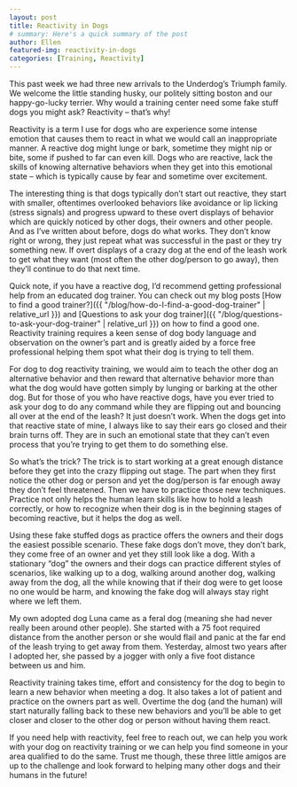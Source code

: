 ```yaml
---
layout: post
title: Reactivity in Dogs
# summary: Here's a quick summary of the post
author: Ellen
featured-img: reactivity-in-dogs
categories: [Training, Reactivity]
---
```


This past week we had three new arrivals to the Underdog’s Triumph family. We welcome the little standing husky, our politely sitting boston and our happy-go-lucky terrier. Why would a training center need some fake stuff dogs you might ask? Reactivity – that’s why!

Reactivity is a term I use for dogs who are experience some intense emotion that causes them to react in what we would call an inappropriate manner. A reactive dog might lunge or bark, sometime they might nip or bite, some if pushed to far can even kill. Dogs who are reactive, lack the skills of knowing alternative behaviors when they get into this emotional state – which is typically cause by fear and sometime over excitement.

The interesting thing is that dogs typically don’t start out reactive, they start with smaller, oftentimes overlooked behaviors like avoidance or lip licking (stress signals) and progress upward to these overt displays of behavior which are quickly noticed by other dogs, their owners and other people. And as I’ve written about before, dogs do what works. They don’t know right or wrong, they just repeat what was successful in the past or they try something new.  If overt displays of a crazy dog at the end of the leash work to get what they want (most often the other dog/person to go away), then they’ll continue to do that next time.

Quick note, if you have a reactive dog, I’d recommend getting professional help from an educated dog trainer. You can check out my blog posts [How to find a good trainer?]({{ "/blog/how-do-I-find-a-good-dog-trainer" | relative_url }}) and [Questions to ask your dog trainer]({{ "/blog/questions-to-ask-your-dog-trainer" | relative_url }}) on how to find a good one. Reactivity training requires a keen sense of dog body language and observation on the owner’s part and is greatly aided by a force free professional helping them spot what their dog is trying to tell them.

For dog to dog reactivity training, we would aim to teach the other dog an alternative behavior and then reward that alternative behavior more than what the dog would have gotten simply by lunging or barking at the other dog. But for those of you who have reactive dogs, have you ever tried to ask your dog to do any command while they are flipping out and bouncing all over at the end of the leash? It just doesn’t work. When the dogs get into that reactive state of mine, I always like to say their ears go closed and their brain turns off. They are in such an emotional state that they can’t even process that you’re trying to get them to do something else.

So what’s the trick? The trick is to start working at a great enough distance before they get into the crazy flipping out stage. The part when they first notice the other dog or person and yet the dog/person is far enough away they don’t feel threatened. Then we have to practice those new techniques. Practice not only helps the human learn skills like how to hold a leash correctly, or how to recognize when their dog is in the beginning stages of becoming reactive, but it helps the dog as well.

Using these fake stuffed dogs as practice offers the owners and their dogs the easiest possible scenario. These fake dogs don’t move, they don’t bark, they come free of an owner and yet they still look like a dog. With a stationary “dog” the owners and their dogs can practice different styles of scenarios, like walking up to a dog, walking around another dog, walking away from the dog, all the while knowing that if their dog were to get loose no one would be harm, and knowing the fake dog will always stay right where we left them.

My own adopted dog Luna came as a feral dog (meaning she had never really been around other people). She started with a 75 foot required distance from the another person or she would flail and panic at the far end of the leash trying to get away from them. Yesterday, almost two years after I adopted her, she passed by a jogger with only a five foot distance between us and him.

Reactivity training takes time, effort and consistency for the dog to begin to learn a new behavior when meeting a dog. It also takes a lot of patient and practice on the owners part as well. Overtime the dog (and the human) will start naturally falling back to these new behaviors and you’ll be able to get closer and closer to the other dog or person without having them react.

If you need help with reactivity, feel free to reach out, we can help you work with your dog on reactivity training or we can help you find someone in your area qualified to do the same. Trust me though, these three little amigos are up to the challenge and look forward to helping many other dogs and their humans in the future!